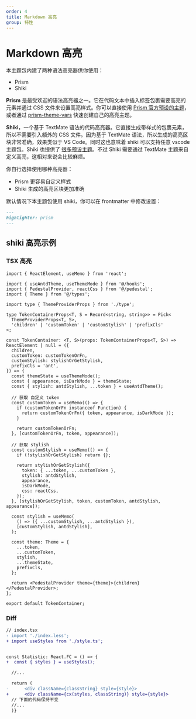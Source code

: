 ```yaml
---
order: 4
title: Markdown 高亮
group: 特性
---
```


# Markdown 高亮

本主题包内建了两种语法高亮器供你使用：

- Prism
- Shiki

**Prism** 是最受欢迎的语法高亮器之一。它在代码文本中插入标签包裹需要高亮的元素并通过 CSS 文件来设置高亮样式。你可以直接使用 [Prism 官方预设的主题](https://github.com/PrismJS/prism-themes)，或者通过 [prism-theme-vars](https://github.com/antfu/prism-theme-vars) 快速创建自己的高亮主题。

**Shiki**，一个基于 TextMate 语法的代码高亮器。它直接生成带样式的包裹元素，所以不需要引入额外的 CSS 文件。因为基于 TextMate 语法，所以生成的高亮区块非常准确，效果类似于 VS Code。同时这也意味着 shiki 可以支持任意 vscode 主题包。Shiki 也提供了 [很多预设主题](https://github.com/shikijs/shiki/blob/main/docs/themes.md)。不过 Shiki 需要通过 TextMate 主题来自定义高亮，这相对来说会比较麻烦。

你自行选择使用哪种高亮器：

- Prism 更容易自定义样式
- Shiki 生成的高亮区块更加准确

默认情况下本主题包使用 shiki，你可以在 frontmatter 中修改设置：

```markdown
---
highlighter: prism
---
```

## shiki 高亮示例

### TSX 高亮

```tsx | pure
import { ReactElement, useMemo } from 'react';

import { useAntdTheme, useThemeMode } from '@/hooks';
import { PedestalProvider, reactCss } from '@/pedestal';
import { Theme } from '@/types';

import type { ThemeProviderProps } from './type';

type TokenContainerProps<T, S = Record<string, string>> = Pick<
  ThemeProviderProps<T, S>,
  'children' | 'customToken' | 'customStylish' | 'prefixCls'
>;

const TokenContainer: <T, S>(props: TokenContainerProps<T, S>) => ReactElement | null = ({
  children,
  customToken: customTokenOrFn,
  customStylish: stylishOrGetStylish,
  prefixCls = 'ant',
}) => {
  const themeState = useThemeMode();
  const { appearance, isDarkMode } = themeState;
  const { stylish: antdStylish, ...token } = useAntdTheme();

  // 获取 自定义 token
  const customToken = useMemo(() => {
    if (customTokenOrFn instanceof Function) {
      return customTokenOrFn({ token, appearance, isDarkMode });
    }

    return customTokenOrFn;
  }, [customTokenOrFn, token, appearance]);

  // 获取 stylish
  const customStylish = useMemo(() => {
    if (!stylishOrGetStylish) return {};

    return stylishOrGetStylish({
      token: { ...token, ...customToken },
      stylish: antdStylish,
      appearance,
      isDarkMode,
      css: reactCss,
    });
  }, [stylishOrGetStylish, token, customToken, antdStylish, appearance]);

  const stylish = useMemo(
    () => ({ ...customStylish, ...antdStylish }),
    [customStylish, antdStylish],
  );

  const theme: Theme = {
    ...token,
    ...customToken,
    stylish,
    ...themeState,
    prefixCls,
  };

  return <PedestalProvider theme={theme}>{children}</PedestalProvider>;
};

export default TokenContainer;
```

### Diff

```diff
// index.tsx
- import './index.less';
+ import useStyles from './style.ts';


const Statistic: React.FC = () => {
+  const { styles } = useStyles();

  //...

  return (
-      <div className={classString} style={style}>
+      <div className={cx(styles, classString)} style={style}>
  // 下面的代码保持不变
  //...
  )}

```
